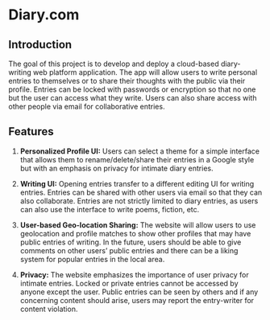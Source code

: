 # Diary.com
## Introduction
The goal of this project is to develop and deploy a cloud-based diary-writing web platform application. The app will allow users to write personal entries to themselves or to share their thoughts with the public via their profile. Entries can be locked with passwords or encryption so that no one but the user can access what they write. Users can also share access with other people via email for collaborative entries.

## Features
1. **Personalized Profile UI:** Users can select a theme for a simple interface that allows them to rename/delete/share their entries in a Google style but with an emphasis on privacy for intimate diary entries.

2. **Writing UI:** Opening entries transfer to a different editing UI for writing entries. Entries can be shared with other users via email so that they can also collaborate. Entries are not strictly limited to diary entries, as users can also use the interface to write poems, fiction, etc.

3. **User-based Geo-location Sharing:** The website will allow users to use geolocation and profile matches to show other profiles that may have public entries of writing. In the future, users should be able to give comments on other users’ public entries and there can be a liking system for popular entries in the local area.

4. **Privacy:** The website emphasizes the importance of user privacy for intimate entries. Locked or private entries cannot be accessed by anyone except the user. Public entries can be seen by others and if any concerning content should arise, users may report the entry-writer for content violation.


